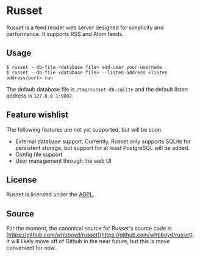 # Russet

Russet is a feed reader web server designed for simplicity and performance. It
supports RSS and Atom feeds.

## Usage

```console
$ russet --db-file <database file> add-user your-username
$ russet --db-file <database file> --listen-address <listen address/port> run
```

The default database file is `/tmp/russet-db.sqlite` and the default listen
address is `127.0.0.1:9892`.

## Feature wishlist

The following features are not yet supported, but will be soon.

 * External database support. Currently, Russet only supports SQLite for
	persistent storage, but support for at least PostgreSQL will be added.
 * Config file support
 * User management through the web UI

## License

Russet is licensed under the [AGPL](https://www.gnu.org/licenses/agpl-3.0.html).

## Source

For the moment, the canonical source for Russet's source code is
[https://github.com/whbboyd/russet](https://github.com/whbboyd/russet). It will
likely move off of Github in the near future, but this is move convenient for
now.
